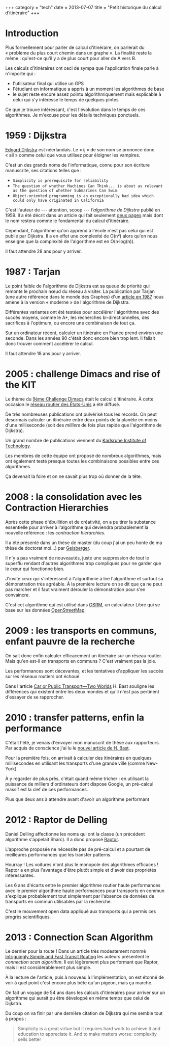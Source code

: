 +++
category = "tech"
date = 2013-07-07
title = "Petit historique du calcul d’itinéraire"
+++

# Introduction

Plus formellement pour parler de calcul d'itinéraire, on parlerait du
« problème du plus court chemin dans un graphe ». La finalité reste la
même : qu'est-ce qu'il y a de plus court pour aller de A vers B.

Les calculs d'itinéraires ont ceci de sympa que l'application finale
parle à n'importe qui :

-   l'utilisateur final qui utilise un GPS
-   l'étudiant en informatique a appris à un moment les algorithmes de
    base
-   le sujet reste encore assez pointu algorithmiquement mais explicable
    à celui qui s'y intéresse le temps de quelques pintes

Ce que je trouve intéressant, c'est l'évolution dans le temps de ces
algorithmes. Je m'excuse pour les détails techniques ponctuels.

# 1959 : Dijkstra

[Edgard Dijkstra](https://en.wikipedia.org/wiki/Edsger_W._Dijkstra) est
néerlandais. Le « ij » de son nom se prononce donc « ail » comme celui
que vous utilisez pour éloigner les vampires.

C'est un des grands noms de l'informatique, connu pour son écriture
manuscrite, ses citations telles que :

-   `Simplicity is prerequisite for reliability`
-   `The question of whether Machines Can Think... is about as relevant as the question of whether Submarines Can Swim`
-   `Object-oriented programming is an exceptionally bad idea which could only have originated in California`

C'est l'auteur de --- attention, scoop --- *l'algorithme de Dijkstra*
publié en 1959. Il a été décrit dans un article qui fait seulement [deux
pages](http://www-m3.ma.tum.de/foswiki/pub/MN0506/WebHome/dijkstra.pdf)
mais dont le nom restera comme le fondamental du calcul d'itinéraire.

Cependant, l'algorithme qu'on apprend à l'école n'est pas celui qui est
publié par Dijkstra. Il a en effet une complexité de O(n²) alors qu'on
nous enseigne que la complexité de l'algorithme est en O(n·log(n)).

Il faut attendre 28 ans pour y arriver.

# 1987 : Tarjan

Le point faible de l'algorithme de Dijkstra est sa queue de priorité qui
remonte le prochain nœud du réseau à visiter. La publication par Tarjan
(une autre référence dans le monde des Graphes) d'un [article en
1987](http://www.cs.princeton.edu/courses/archive/fall03/cs528/handouts/fibonacci%20heaps.pdf)
nous amène à la version « moderne » de l'algorithme de Dijkstra.

Différentes variantes ont été testées pour accélérer l'algorithme avec
des succès moyens, comme le A\*, les recherches bi-directionnelles, des
sacrifices à l'optimum, ou encore une combinaison de tout ça.

Sur un ordinateur récent, calculer un itinéraire en France prend environ
une seconde. Dans les années 90 c'était donc encore bien trop lent. Il
fallait donc trouver comment accélérer le calcul.

Il faut attendre 18 ans pour y arriver.

# 2005 : challenge Dimacs and rise of the KIT

Le thème du [9ème Challenge
Dimacs](http://www.dis.uniroma1.it/challenge9/format.shtml) était le
calcul d'itinéraire. À cette occasion le [réseau routier des
États-Unis](http://www.dis.uniroma1.it/challenge9/download.shtml) a été
diffusé.

De très nombreuses publications ont pulvérisé tous les records. On peut
desormais calculer un itinéraire entre deux points de la planète en
moins d'une milliseconde (soit des *milliers* de fois plus rapide que
l'algorithme de Dijkstra).

Un grand nombre de publications viennent du [Karlsruhe Institute of
Technology](http://i11www.iti.uni-karlsruhe.de/en/projects/route_planning/index).

Les membres de cette équipe ont proposé de nombreux algorithmes, mais
ont également testé presque toutes les combinaisons possibles entre ces
algorithmes.

Ça devenait la foire et on ne savait plus trop où donner de la tête.

# 2008 : la consolidation avec les Contraction Hierarchies

Après cette phase d'ébullition et de créativité, on a pu tirer la
substance essentielle pour arriver à l'algorithme qui deviendra
probablement la nouvelle référence : les *contraction hierarchies*.

Il a été présenté dans un thèse de master (du coup j'ai un peu honte de
ma thèse de doctorat moi...) par
[Geisberger](http://algo2.iti.kit.edu/documents/routeplanning/geisberger_dipl.pdf).

Il n'y a pas vraiment de nouveautés, juste une suppression de tout le
superflu rendant d'autres algorithmes trop compliqués pour ne garder que
le cœur qui fonctionne bien.

J'invite ceux qui s'intéressent à l'algorithmie à lire l'algorithme et
surtout sa démonstration très agréable. À la première lecture on se dit
que ça ne peut pas marcher et il faut vraiment dérouler la démonstration
pour s'en convaincre.

C'est cet algorithme qui est utilisé dans
[OSRM](http://map.project-osrm.org/), un calculateur Libre qui se base
sur les données [OpenStreetMap](http://www.openstreetmap.org).

# 2009 : les transports en communs, enfant pauvre de la recherche

On sait donc enfin calculer efficacement un itinéraire sur un réseau
routier. Mais qu'en est-il en transports en communs ? C'est vraiment pas
la joie.

Les performances sont décevantes, et les tentatives d'appliquer les
succès sur les réseaux routiers ont échoué.

Dans l'article [Car or Public Transport—Two
Worlds](http://link.springer.com/chapter/10.1007/978-3-642-03456-5_24)
H. Bast souligne les différences qui existent entre les deux mondes et
qu'il n'est pas pertinent d'essayer de se rapprocher.

# 2010 : transfer patterns, enfin la performance

C'était l'été, je venais d'envoyer mon manuscrit de thèse aux
rapporteurs. Par acquis de conscience j'ai lu le [nouvel article de H.
Bast](http://ad.informatik.uni-freiburg.de/files/transferpatterns.pdf).

Pour la première fois, on arrivait à calculer des itinéraires en
quelques millisecondes en utilisant les transports d'une grande ville
(comme New-York).

À y regarder de plus près, c'était quand même tricher : en utilisant la
puissance de milliers d'ordinateurs dont dispose Google, un pré-calcul
massif est la clef de ces performances.

Plus que deux ans à attendre avant d'avoir un algorithme performant

2012 : Raptor de Delling
========================

Daniel Delling affectionne les noms qui ont la classe (un précédent
algorithme s'appelait Sharc). Il a donc proposé
[Raptor](http://research.microsoft.com/apps/pubs/default.aspx?id=156567).

L'approche proposée ne nécessite pas de pré-calcul et a pourtant de
meilleures performances que les transfer patterns.

Hourray ! Les voitures n'ont plus le monopole des algorithmes efficaces
! Raptor a en plus l'avantage d'être plutôt simple et d'avoir des
propriétés intéressantes.

Les 6 ans d'écarts entre le premier algorithme routier haute
performances avec le premier algorithme haute performances pour
transports en commun s'explique probablement tout simplement par
l'absence de données de transports en commun utilisables par la
recherche.

C'est le mouvement open data appliqué aux transports qui a permis ces
progrès scientifiques.

2013 : Connection Scan Algorithm
================================

Le dernier pour la route ! Dans un article très modestement nommé
[Intriguingly Simple and Fast Transit
Routing](http://link.springer.com/chapter/10.1007%2F978-3-642-38527-8_6)
les auteurs présentent le *connection scan algorithm*. Il est légèrement
plus performant que Raptor, mais il est considérablement plus simple.

À la lecture de l'article, puis à nouveau à l'implémentation, on est
étonné de voir à quel point c'est encore plus bête qu'un pigeon, mais ça
marche.

On fait un voyage de 54 ans dans les calculs d'itinéraires pour arriver
sur un algorithme qui aurait pu être développé en même temps que celui
de Dijkstra.

Du coup on va finir par une dernière citation de Dijkstra qui me semble
tout à propos :

> Simplicity is a great virtue but it requires hard work to achieve it and education to appreciate it. And to make matters worse: complexity sells better
